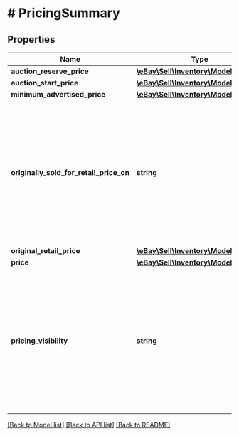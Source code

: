 # # PricingSummary

## Properties

Name | Type | Description | Notes
------------ | ------------- | ------------- | -------------
**auction_reserve_price** | [**\eBay\Sell\Inventory\Model\Amount**](Amount.md) |  | [optional]
**auction_start_price** | [**\eBay\Sell\Inventory\Model\Amount**](Amount.md) |  | [optional]
**minimum_advertised_price** | [**\eBay\Sell\Inventory\Model\Amount**](Amount.md) |  | [optional]
**originally_sold_for_retail_price_on** | **string** | This field is needed if the Strikethrough Pricing (STP) feature will be used in the offer. This field indicates that the product was sold for the price in the &lt;strong&gt;originalRetailPrice&lt;/strong&gt; field on an eBay site, or sold for that price by a third-party retailer. When using the &lt;strong&gt;createOffer&lt;/strong&gt; or &lt;strong&gt;updateOffer&lt;/strong&gt; calls, the seller will pass in a value of &lt;code&gt;ON_EBAY&lt;/code&gt; to indicate that the product was sold for the &lt;strong&gt;originalRetailPrice&lt;/strong&gt; on an eBay site, or the seller will pass in a value of &lt;code&gt;OFF_EBAY&lt;/code&gt; to indicate that the product was sold for the &lt;strong&gt;originalRetailPrice&lt;/strong&gt; through a third-party retailer. This field and the &lt;strong&gt;originalRetailPrice&lt;/strong&gt; field are only applicable if the seller and listing are eligible to use the Strikethrough Pricing feature, a feature which is limited to the US (core site and Motors), UK, Germany, Canada (English and French versions), France, Italy, and Spain sites.&lt;br&gt;&lt;br&gt;This field will be returned if set for the offer. For implementation help, refer to &lt;a href&#x3D;&#39;https://developer.ebay.com/api-docs/sell/inventory/types/slr:SoldOnEnum&#39;&gt;eBay API documentation&lt;/a&gt; | [optional]
**original_retail_price** | [**\eBay\Sell\Inventory\Model\Amount**](Amount.md) |  | [optional]
**price** | [**\eBay\Sell\Inventory\Model\Amount**](Amount.md) |  | [optional]
**pricing_visibility** | **string** | This field is needed if the Minimum Advertised Price (MAP) feature will be used in the offer. This field is only applicable if an eligible US seller is using the Minimum Advertised Price (MAP) feature and a &lt;strong&gt;minimumAdvertisedPrice&lt;/strong&gt; has been specified. The value set in this field will determine whether the MAP price is shown to a prospective buyer prior to checkout through a pop-up window accessed from the View Item page, or if the MAP price is not shown until the checkout flow after the buyer has already committed to buying the item. To show the MAP price prior to checkout, the seller will set this value to &lt;code&gt;PRE_CHECKOUT&lt;/code&gt;. To show the MAP price after the buyer already commits to buy the item, the seller will set this value to &lt;code&gt;DURING_CHECKOUT&lt;/code&gt;. This field will be ignored if the seller and/or the listing is not eligible for the MAP feature.&lt;br&gt;&lt;br&gt;This field will be returned if set for the offer. For implementation help, refer to &lt;a href&#x3D;&#39;https://developer.ebay.com/api-docs/sell/inventory/types/slr:MinimumAdvertisedPriceHandlingEnum&#39;&gt;eBay API documentation&lt;/a&gt; | [optional]

[[Back to Model list]](../../README.md#models) [[Back to API list]](../../README.md#endpoints) [[Back to README]](../../README.md)
